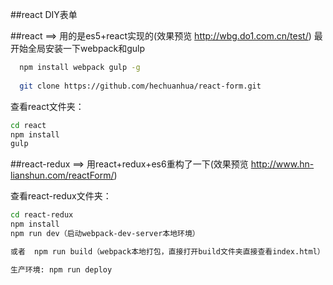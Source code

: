 ##react DIY表单

##react ==> 用的是es5+react实现的(效果预览 http://wbg.do1.com.cn/test/)
最开始全局安装一下webpack和gulp
```bash
  npm install webpack gulp -g
  
  git clone https://github.com/hechuanhua/react-form.git 
```
查看react文件夹：

```bash
cd react
npm install 
gulp
```

##react-redux  ==> 用react+redux+es6重构了一下(效果预览 http://www.hn-lianshun.com/reactForm/)

查看react-redux文件夹：
```bash
cd react-redux
npm install
npm run dev（启动webpack-dev-server本地环境）

或者  npm run build（webpack本地打包，直接打开build文件夹直接查看index.html） 

生产环境: npm run deploy 
```





